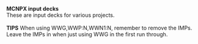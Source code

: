**MCNPX input decks**
<br>
These are input decks for various projects.
<br><br>
**TIPS**
When using WWG,WWP:N,WWN1:N, remember to remove the IMPs.
<br>
Leave the IMPs in when just using WWG in the first run through.